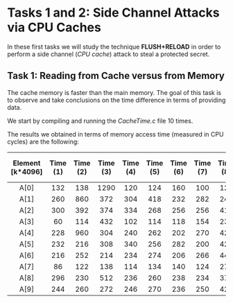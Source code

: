 # Tasks 1 and 2: Side Channel Attacks via CPU Caches

In these first tasks we will study the technique **FLUSH+RELOAD** in order to perform a side channel (*CPU cache*) attack to steal a protected secret.


## Task 1: Reading from Cache versus from Memory

The cache memory is faster than the main memory. The goal of this task is to observe and take conclusions on the time difference in terms of providing data.

We start by compiling and running the *CacheTime.c* file 10 times.

The results we obtained in terms of memory access time (measured in CPU cycles) are the following:

| Element [k*4096]     | Time (1) | Time (2) | Time (3) | Time (4)     | Time (5) | Time (6)  | Time (7) | Time (8)  | Time (9) | Time (10)  | Average Time Taken |  
| :----:       |  :----:  |   :----: |  :----:  |    :----:    |   :----: |  :----:   |  :----:  |   :----:  | :----:   |   :----:   |       :----:       |
| A[0]      | 132    | 138|1290    | 120        | 124 |160     | 100    | 126|  104    | 174| **245**       |
| A[1]       |  260   | 860|372    | 304       | 418| 232     | 282    | 242| 288     | 1174| **443**        |
| A[2]       | 300    | 392|374    | 334        | 268|256     | 256    | 416| 264     | 278|   **314**   |
| A[3]       | 60    | 114|432    | 102        | 114|118     | 154    | 234| 124     | 168|      **162**   |
| A[4]       | 228    | 960| 304   | 240        | 262 |202     |  270   | 428| 260    | 308|      **346**   | 
| A[5]       |   232  | 216|308    |  340       | 256|  282   | 200    | 422| 234     | 282|      **277**   |
| A[6]       | 216    | 252|214    |    234     | 274|  206    | 266    | 448| 276     | 390 |      **278**   |
| A[7]       | 86    | 122|138    |     114    | 134| 140     | 124    | 278| 114     | 168 |      **142**   |
| A[8]       | 296    | 230|512    | 236       | 260| 238     |  234  | 372| 278     |  306| **296**         |
| A[9]       | 244   | 260|272    | 246        | 270|  236    | 250    | 420| 240     | 274| **295**        |



